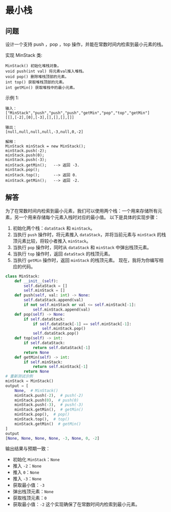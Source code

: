 # 最小栈
## 问题
设计一个支持 push ，pop ，top 操作，并能在常数时间内检索到最小元素的栈。

实现 MinStack 类:
```
MinStack() 初始化堆栈对象。
void push(int val) 将元素val推入堆栈。
void pop() 删除堆栈顶部的元素。
int top() 获取堆栈顶部的元素。
int getMin() 获取堆栈中的最小元素。
```

示例 1:
```
输入：
["MinStack","push","push","push","getMin","pop","top","getMin"]
[[],[-2],[0],[-3],[],[],[],[]]

输出：
[null,null,null,null,-3,null,0,-2]

解释：
MinStack minStack = new MinStack();
minStack.push(-2);
minStack.push(0);
minStack.push(-3);
minStack.getMin();   --> 返回 -3.
minStack.pop();
minStack.top();      --> 返回 0.
minStack.getMin();   --> 返回 -2.
```
## 解答
为了在常数时间内检索到最小元素，我们可以使用两个栈：一个用来存储所有元素，另一个用来存储每个元素入栈时对应的最小值。
以下是具体的实现步骤：
1. 初始化两个栈：`dataStack` 和 `minStack`。
2. 当执行 `push` 操作时，将元素推入 `dataStack`，并将当前元素与 `minStack` 的栈顶元素比较，将较小者推入 `minStack`。
3. 当执行 `pop` 操作时，同时从 `dataStack` 和 `minStack` 中弹出栈顶元素。
4. 当执行 `top` 操作时，返回 `dataStack` 的栈顶元素。
5. 当执行 `getMin` 操作时，返回 `minStack` 的栈顶元素。
现在，我将为你编写相应的代码。
``` python
class MinStack:
    def __init__(self):
        self.dataStack = []
        self.minStack = []
    def push(self, val: int) -> None:
        self.dataStack.append(val)
        if not self.minStack or val <= self.minStack[-1]:
            self.minStack.append(val)
    def pop(self) -> None:
        if self.dataStack:
            if self.dataStack[-1] == self.minStack[-1]:
                self.minStack.pop()
            self.dataStack.pop()
    def top(self) -> int:
        if self.dataStack:
            return self.dataStack[-1]
        return None
    def getMin(self) -> int:
        if self.minStack:
            return self.minStack[-1]
        return None
# 重新测试示例
minStack = MinStack()
output = [
    None,  # MinStack()
    minStack.push(-2),  # push(-2)
    minStack.push(0),  # push(0)
    minStack.push(-3),  # push(-3)
    minStack.getMin(),  # getMin()
    minStack.pop(),  # pop()
    minStack.top(),  # top()
    minStack.getMin()  # getMin()
]
output
[None, None, None, None, -3, None, 0, -2]
```
输出结果与预期一致：
- 初始化 `MinStack`：`None`
- 推入 `-2`：`None`
- 推入 `0`：`None`
- 推入 `-3`：`None`
- 获取最小值：`-3`
- 弹出栈顶元素：`None`
- 获取栈顶元素：`0`
- 获取最小值：`-2`
这个实现确保了在常数时间内检索到最小元素。

